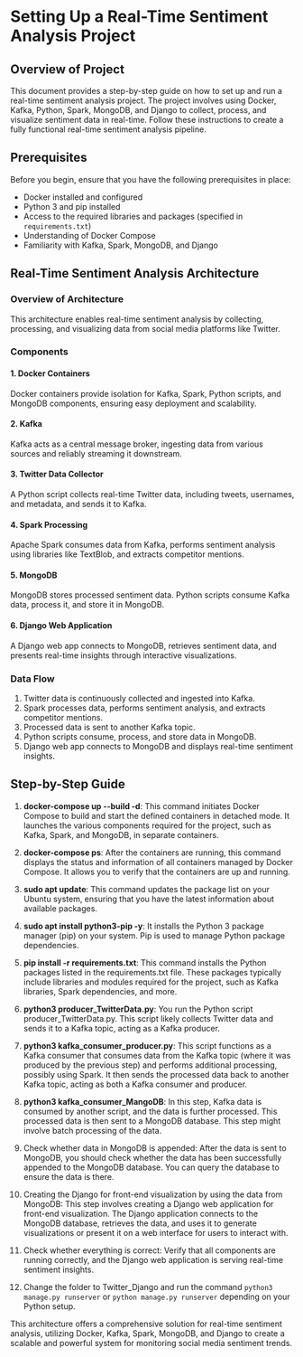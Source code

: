 # Setting Up a Real-Time Sentiment Analysis Project

## Overview of Project

This document provides a step-by-step guide on how to set up and run a real-time sentiment analysis project. The project involves using Docker, Kafka, Python, Spark, MongoDB, and Django to collect, process, and visualize sentiment data in real-time. Follow these instructions to create a fully functional real-time sentiment analysis pipeline.

## Prerequisites

Before you begin, ensure that you have the following prerequisites in place:

- Docker installed and configured
- Python 3 and pip installed
- Access to the required libraries and packages (specified in `requirements.txt`)
- Understanding of Docker Compose
- Familiarity with Kafka, Spark, MongoDB, and Django

## Real-Time Sentiment Analysis Architecture

### Overview of Architecture

This architecture enables real-time sentiment analysis by collecting, processing, and visualizing data from social media platforms like Twitter.

### Components

#### 1. Docker Containers

Docker containers provide isolation for Kafka, Spark, Python scripts, and MongoDB components, ensuring easy deployment and scalability.

#### 2. Kafka

Kafka acts as a central message broker, ingesting data from various sources and reliably streaming it downstream.

#### 3. Twitter Data Collector

A Python script collects real-time Twitter data, including tweets, usernames, and metadata, and sends it to Kafka.

#### 4. Spark Processing

Apache Spark consumes data from Kafka, performs sentiment analysis using libraries like TextBlob, and extracts competitor mentions.

#### 5. MongoDB

MongoDB stores processed sentiment data. Python scripts consume Kafka data, process it, and store it in MongoDB.

#### 6. Django Web Application

A Django web app connects to MongoDB, retrieves sentiment data, and presents real-time insights through interactive visualizations.

### Data Flow

1. Twitter data is continuously collected and ingested into Kafka.
2. Spark processes data, performs sentiment analysis, and extracts competitor mentions.
3. Processed data is sent to another Kafka topic.
4. Python scripts consume, process, and store data in MongoDB.
5. Django web app connects to MongoDB and displays real-time sentiment insights.

## Step-by-Step Guide

1. **docker-compose up --build -d**: This command initiates Docker Compose to build and start the defined containers in detached mode. It launches the various components required for the project, such as Kafka, Spark, and MongoDB, in separate containers.

2. **docker-compose ps**: After the containers are running, this command displays the status and information of all containers managed by Docker Compose. It allows you to verify that the containers are up and running.

3. **sudo apt update**: This command updates the package list on your Ubuntu system, ensuring that you have the latest information about available packages.

4. **sudo apt install python3-pip -y**: It installs the Python 3 package manager (pip) on your system. Pip is used to manage Python package dependencies.

5. **pip install -r requirements.txt**: This command installs the Python packages listed in the requirements.txt file. These packages typically include libraries and modules required for the project, such as Kafka libraries, Spark dependencies, and more.

6. **python3 producer_TwitterData.py**: You run the Python script producer_TwitterData.py. This script likely collects Twitter data and sends it to a Kafka topic, acting as a Kafka producer.

7. **python3 kafka_consumer_producer.py**: This script functions as a Kafka consumer that consumes data from the Kafka topic (where it was produced by the previous step) and performs additional processing, possibly using Spark. It then sends the processed data back to another Kafka topic, acting as both a Kafka consumer and producer.

8. **python3 kafka_consumer_MangoDB**: In this step, Kafka data is consumed by another script, and the data is further processed. This processed data is then sent to a MongoDB database. This step might involve batch processing of the data.

9. Check whether data in MongoDB is appended: After the data is sent to MongoDB, you should check whether the data has been successfully appended to the MongoDB database. You can query the database to ensure the data is there.

10. Creating the Django for front-end visualization by using the data from MongoDB: This step involves creating a Django web application for front-end visualization. The Django application connects to the MongoDB database, retrieves the data, and uses it to generate visualizations or present it on a web interface for users to interact with.

11. Check whether everything is correct: Verify that all components are running correctly, and the Django web application is serving real-time sentiment insights.

12. Change the folder to Twitter_Django and run the command `python3 manage.py runserver` or `python manage.py runserver` depending on your Python setup.

This architecture offers a comprehensive solution for real-time sentiment analysis, utilizing Docker, Kafka, Spark, MongoDB, and Django to create a scalable and powerful system for monitoring social media sentiment trends.
